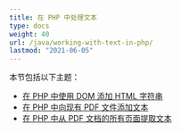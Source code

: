```yaml
---
title: 在 PHP 中处理文本
type: docs
weight: 40
url: /java/working-with-text-in-php/
lastmod: "2021-06-05"
---
```


本节包括以下主题：

- [在 PHP 中使用 DOM 添加 HTML 字符串](/pdf/java/add-html-string-using-dom-in-php/)
- [在 PHP 中向现有 PDF 文件添加文本](/pdf/java/add-text-to-an-existing-pdf-file-in-php/)
- [在 PHP 中从 PDF 文档的所有页面提取文本](/pdf/java/extract-text-from-all-the-pages-of-a-pdf-document-in-php/)